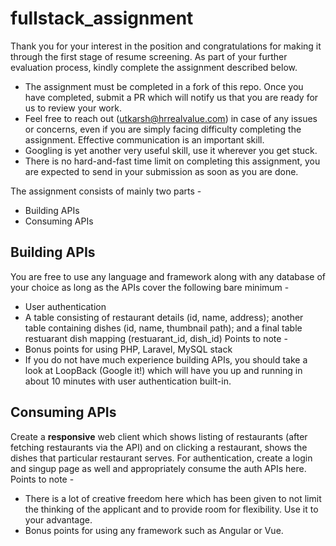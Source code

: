 # fullstack_assignment
Thank you for your interest in the position and congratulations for making it through the first stage of resume screening.
As part of your further evaluation process, kindly complete the assignment described below. 
- The assignment must be completed in a fork of this repo. Once you have completed, submit a PR which will notify us that you are ready for us to review your work.
- Feel free to reach out (utkarsh@hrrealvalue.com) in case of any issues or concerns, even if you are simply facing difficulty completing the assignment. Effective communication is an important skill.
- Googling is yet another very useful skill, use it wherever you get stuck.
- There is no hard-and-fast time limit on completing this assignment, you are expected to send in your submission as soon as you are done.

The assignment consists of mainly two parts - 
- Building APIs
- Consuming APIs

## Building APIs
You are free to use any language and framework along with any database of your choice as long as the APIs cover the following bare minimum - 
- User authentication
- A table consisting of restaurant details (id, name, address); another table containing dishes (id, name, thumbnail path); and a final table restuarant dish mapping (restuarant_id, dish_id)
Points to note -
- Bonus points for using PHP, Laravel, MySQL stack
- If you do not have much experience building APIs, you should take a look at LoopBack (Google it!) which will have you up and running in about 10 minutes with user authentication built-in.

## Consuming APIs
Create a __responsive__ web client which shows listing of restaurants (after fetching restaurants via the API) and on clicking a restaurant, shows the dishes that particular restaurant serves. For authentication, create a login and singup page as well and appropriately consume the auth APIs here.
Points to note -
- There is a lot of creative freedom here which has been given to not limit the thinking of the applicant and to provide room for flexibility. Use it to your advantage.
- Bonus points for using any framework such as Angular or Vue.
